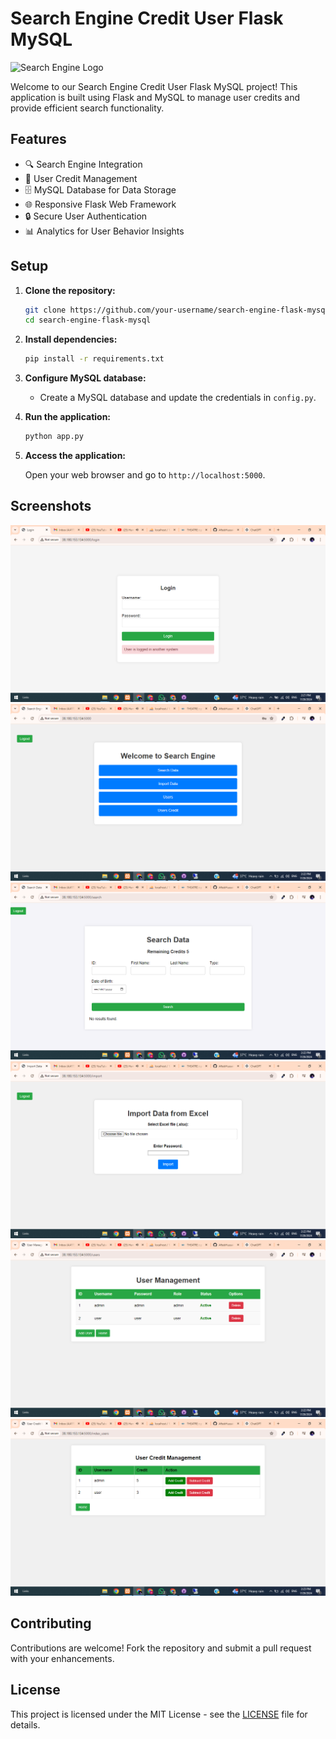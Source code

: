 # Search Engine Credit User Flask MySQL

![Search Engine Logo](images/image1.png)

Welcome to our Search Engine Credit User Flask MySQL project! This application is built using Flask and MySQL to manage user credits and provide efficient search functionality.

## Features

- 🔍 Search Engine Integration
- 📝 User Credit Management
- 🗄️ MySQL Database for Data Storage
- 🌐 Responsive Flask Web Framework
- 🔒 Secure User Authentication
- 📊 Analytics for User Behavior Insights

## Setup

1. **Clone the repository:**

   ```bash
   git clone https://github.com/your-username/search-engine-flask-mysql.git
   cd search-engine-flask-mysql
   ```

2. **Install dependencies:**

   ```bash
   pip install -r requirements.txt
   ```

3. **Configure MySQL database:**

   - Create a MySQL database and update the credentials in `config.py`.

4. **Run the application:**

   ```bash
   python app.py
   ```

5. **Access the application:**

   Open your web browser and go to `http://localhost:5000`.

## Screenshots

![Screenshot 1](./images/image%20(1).png)
![Screenshot 2](./images/image%20(2).png)
![Screenshot 3](./images/image%20(3).png)
![Screenshot 4](./images/image%20(4).png)
![Screenshot 5](./images/image%20(5).png)
![Screenshot 6](./images/image%20(6).png)


## Contributing

Contributions are welcome! Fork the repository and submit a pull request with your enhancements.

## License

This project is licensed under the MIT License - see the [LICENSE](LICENSE) file for details.
